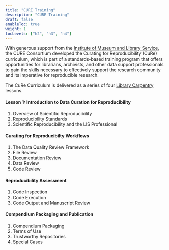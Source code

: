 ```yaml
---
title: "CURE Training"
description: "CURE Training"
draft: false
enableToc: true
weight: 1
tocLevels: ["h2", "h3", "h4"]
---
```

With generous support from the [Institute of Museum and Library Service](https://www.imls.gov/), the CURE Consortium developed the Curating for Reproducibility (CuRe) curriculum, which is part of a standards-based training program that offers opportunities for librarians, archivists, and other data support professionals to gain the skills necessary to effectively support the research community and its imperative for reproducible research. 

The CuRe Curriculum is delivered as a series of four [Library Carpentry](https://librarycarpentry.org/) lessons.

#### Lesson 1: Introduction to Data Curation for Reproducibility 

1. Overview of Scientific Reproducibility
2. Reproducibility Standards
3. Scientific Reproducibility and the LIS Professional

#### Curating for Reproducibilty Workflows

1. The Data Quality Review Framework
2. File Review
3. Documentation Review
4. Data Review
5. Code Review

#### Reproducibility Assessment

1. Code Inspection
2. Code Execution
3. Code Output and Manuscript Review

#### Compendium Packaging and Publication

1. Compendium Packaging
2. Terms of Use
3. Trustworthy Repositories
4. Special Cases
